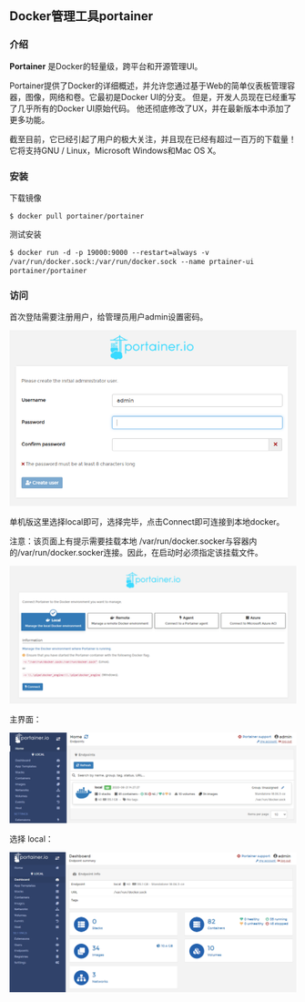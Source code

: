 ## Docker管理工具portainer

### 介绍

**Portainer** 是Docker的轻量级，跨平台和开源管理UI。

Portainer提供了Docker的详细概述，并允许您通过基于Web的简单仪表板管理容器，图像，网络和卷。它最初是Docker UI的分支。 但是，开发人员现在已经重写了几乎所有的Docker UI原始代码。 他还彻底修改了UX，并在最新版本中添加了更多功能。 

截至目前，它已经引起了用户的极大关注，并且现在已经有超过一百万的下载量！ 它将支持GNU / Linux，Microsoft Windows和Mac OS X。


### 安装

下载镜像

```shell
$ docker pull portainer/portainer
```

测试安装

```shell
$ docker run -d -p 19000:9000 --restart=always -v /var/run/docker.sock:/var/run/docker.sock --name prtainer-ui portainer/portainer
```

### 访问

首次登陆需要注册用户，给管理员用户admin设置密码。

![1597989527814](assets/1597989527814.png)

单机版这里选择local即可，选择完毕，点击Connect即可连接到本地docker。

注意：该页面上有提示需要挂载本地 /var/run/docker.socker与容器内的/var/run/docker.socker连接。因此，在启动时必须指定该挂载文件。

![1597989239317](assets/1597989239317.png)

主界面：

![1597991575776](assets/1597991575776.png)

选择 local：

![1597991447277](assets/1597991447277.png)